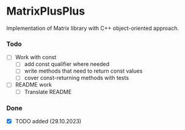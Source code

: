# MatrixPlusPlus
Implementation of Matrix library with C++ object-oriented approach.

### Todo
- [ ] Work with const
    - [ ] add const qualifier where needed
    - [ ] write methods that need to return const values
    - [ ] cover const-returning methods with tests
- [ ] README work
    - [ ] Translate README

### Done
- [x] TODO added (29.10.2023)